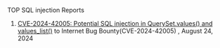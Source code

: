 TOP SQL injection Reports

1. [CVE-2024-42005: Potential SQL injection in QuerySet.values() and values_list()](https://hackerone.com/reports/2646493) to Internet Bug Bounty(CVE-2024-42005) , August 24, 2024

